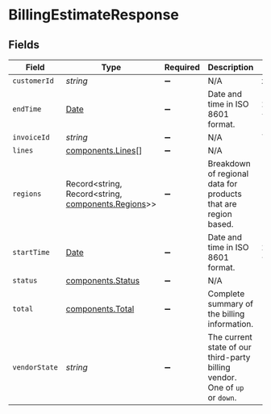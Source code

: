 # BillingEstimateResponse


## Fields

| Field                                                                                           | Type                                                                                            | Required                                                                                        | Description                                                                                     | Example                                                                                         |
| ----------------------------------------------------------------------------------------------- | ----------------------------------------------------------------------------------------------- | ----------------------------------------------------------------------------------------------- | ----------------------------------------------------------------------------------------------- | ----------------------------------------------------------------------------------------------- |
| `customerId`                                                                                    | *string*                                                                                        | :heavy_minus_sign:                                                                              | N/A                                                                                             | x4xCwxxJxGCx123Rx5xTx                                                                           |
| `endTime`                                                                                       | [Date](https://developer.mozilla.org/en-US/docs/Web/JavaScript/Reference/Global_Objects/Date)   | :heavy_minus_sign:                                                                              | Date and time in ISO 8601 format.                                                               | 2020-04-09 18:14:30 +0000 UTC                                                                   |
| `invoiceId`                                                                                     | *string*                                                                                        | :heavy_minus_sign:                                                                              | N/A                                                                                             | 7SlAESxcJ2zxHOV4gQ9y9X                                                                          |
| `lines`                                                                                         | [components.Lines](../../../sdk/models/components/lines.md)[]                                   | :heavy_minus_sign:                                                                              | N/A                                                                                             |                                                                                                 |
| `regions`                                                                                       | Record<string, Record<string, [components.Regions](../../../sdk/models/components/regions.md)>> | :heavy_minus_sign:                                                                              | Breakdown of regional data for products that are region based.                                  |                                                                                                 |
| `startTime`                                                                                     | [Date](https://developer.mozilla.org/en-US/docs/Web/JavaScript/Reference/Global_Objects/Date)   | :heavy_minus_sign:                                                                              | Date and time in ISO 8601 format.                                                               | 2020-04-09 18:14:30 +0000 UTC                                                                   |
| `status`                                                                                        | [components.Status](../../../sdk/models/components/status.md)                                   | :heavy_minus_sign:                                                                              | N/A                                                                                             |                                                                                                 |
| `total`                                                                                         | [components.Total](../../../sdk/models/components/total.md)                                     | :heavy_minus_sign:                                                                              | Complete summary of the billing information.                                                    |                                                                                                 |
| `vendorState`                                                                                   | *string*                                                                                        | :heavy_minus_sign:                                                                              | The current state of our third-party billing vendor. One of `up` or `down`.                     |                                                                                                 |